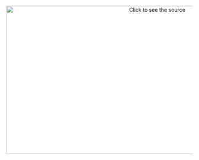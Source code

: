 <div align="center">
	<br>
	<a href="https://github.com/Angellopp/PC2/blob/main/README.md">
		<img src=".svgtable" width="800" height="400" alt="Click to see the source">
	</a>
	<br>
</div>
